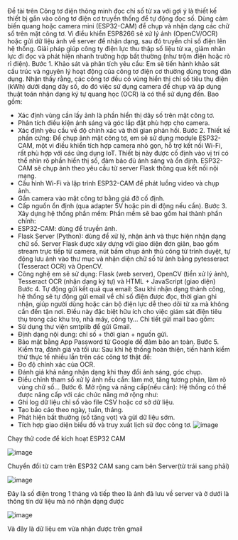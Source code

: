 Đề tài trên Công tơ điện thông minh đọc chỉ số từ xa với gợi ý là thiết kế thiết bị gắn vào công tơ điện cơ truyền thống để tự động đọc số. Dùng cảm biến quang hoặc camera mini (ESP32-CAM) để chụp và nhận dạng các chữ số trên mặt công tơ. Vi điều khiển ESP8266 sẽ xử lý ảnh (OpenCV/OCR) hoặc gửi dữ liệu ảnh về server để nhận dạng, sau đó truyền chỉ số điện lên hệ thống. Giải pháp giúp công ty điện lực thu thập số liệu từ xa, giảm nhân lực đi đọc và phát hiện nhanh trường hợp bất thường (như trộm điện hoặc rò rỉ điện).
Bước 1. Khảo sát và phân tích yêu cầu: Em sẽ tiến hành khảo sát cấu trúc và nguyên lý hoạt động của công tơ điện cơ thường dùng trong dân dụng. Nhận thấy rằng, các công tơ đều có vùng hiển thị chỉ số tiêu thụ điện (kWh) dưới dạng dãy số, do đó việc sử dụng camera để chụp và áp dụng thuật toán nhận dạng ký tự quang học (OCR) là có thể sử dụng đến. Bao gồm: 
+ Xác định vùng cần lấy ảnh là phần hiển thị dãy số trên mặt công tơ.
+ Phân tích điều kiện ánh sáng và góc lắp đặt phù hợp cho camera.
+ Xác định yêu cầu về độ chính xác và thời gian phản hồi.
Bước 2. Thiết kế phần cứng: Để chụp ảnh mặt công tơ, em sẽ sử dụng module ESP32-CAM, một vi điều khiển tích hợp camera nhỏ gọn, hỗ trợ kết nối Wi-Fi, rất phù hợp với các ứng dụng IoT. Thiết bị này được cố định vào vị trí có thể nhìn rõ phần hiển thị số, đảm bảo đủ ánh sáng và ổn định. ESP32-CAM sẽ chụp ảnh theo yêu cầu từ server Flask thông qua kết nối nội mạng.
+ Cấu hình Wi-Fi và lập trình ESP32-CAM để phát luồng video và chụp ảnh.
+ Gắn camera vào mặt công tơ bằng giá đỡ cố định.
+ Cấp nguồn ổn định (qua adapter 5V hoặc pin di động nếu cần).
Bước 3. Xây dựng hệ thống phần mềm: Phần mềm sẽ bao gồm hai thành phần chính:
+ ESP32-CAM: dùng để truyền ảnh.
+ Flask Server (Python): dùng để xử lý, nhận ảnh và thực hiện nhận dạng chữ số. Server Flask được xây dựng với giao diện đơn giản, bao gồm stream trực tiếp từ camera, nút bấm chụp ảnh thủ công từ trình duyệt, tự động lưu ảnh vào thư mục và nhận diện chữ số từ ảnh bằng pytesseract (Tesseract OCR) và OpenCV.
+ Công nghệ em sẽ sử dụng: Flask (web server), OpenCV (tiền xử lý ảnh), Tesseract OCR (nhận dạng ký tự) và HTML + JavaScript (giao diện)
Bước 4. Tự động gửi kết quả qua email: Sau khi nhận dạng thành công, hệ thống sẽ tự động gửi email về chỉ số điện được đọc, thời gian ghi nhận, giúp người dùng hoặc cán bộ điện lực dễ theo dõi từ xa mà không cần đến tận nơi. Điều này đặc biệt hữu ích cho việc giám sát điện tiêu thụ trong các khu trọ, nhà máy, công ty… Chi tiết gửi mail bao gồm:
+ Sử dụng thư viện smtplib để gửi Gmail.
+ Định dạng nội dung: chỉ số + thời gian + nguồn gửi.
+ Bảo mật bằng App Password từ Google để đảm bảo an toàn.
Bước 5. Kiểm tra, đánh giá và tối ưu: Sau khi hệ thống hoàn thiện, tiến hành kiểm thử thực tế nhiều lần trên các công tơ thật để:
+ Đo độ chính xác của OCR.
+ Đánh giá khả năng nhận dạng khi thay đổi ánh sáng, góc chụp.
+ Điều chỉnh tham số xử lý ảnh nếu cần: làm mờ, tăng tương phản, làm rõ vùng chữ số…
Bước 6. Mở rộng và nâng cấp(nếu cần): Hệ thống có thể được nâng cấp với các chức năng mở rộng như:
+ Ghi log dữ liệu chỉ số vào file CSV hoặc cơ sở dữ liệu.
+ Tạo báo cáo theo ngày, tuần, tháng.
+ Phát hiện bất thường (số tăng vọt) và gửi dữ liệu sớm.
+ Tích hợp giao diện biểu đồ và truy xuất lịch sử đọc công tơ.
![image](https://github.com/user-attachments/assets/2d135508-ca50-4190-9c0c-88a87101f7b2)

Chạy thử code để kích hoạt ESP32 CAM

![image](https://github.com/user-attachments/assets/d151eaf7-eda9-4b9e-8b65-b40f0dfdb5c1)

Chuyển đổi từ cam trên ESP32 CAM sang cam bên Server(từ trái sang phải)

![image](https://github.com/user-attachments/assets/6f21f429-1e14-4277-9f92-dc47793d8fd8)

Đây là số điện trong 1 tháng và tiếp theo là ảnh đã lưu về server và ở dưới là thông tin dữ liệu mà nó nhận dạng được

![image](https://github.com/user-attachments/assets/7ed2091f-5db2-4450-bf77-3d45be794682)

Và đây là dữ liệu em vừa nhận được trên gmail
